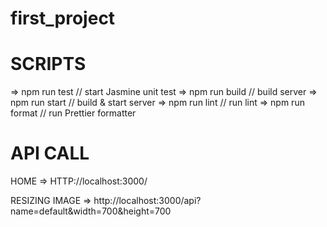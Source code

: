 # first_project

SCRIPTS 
================================
=> npm run test // start Jasmine unit test
=> npm run build // build server
=> npm run start // build & start server
=> npm run lint // run lint
=> npm run format // run Prettier formatter



API CALL 
=================================

HOME =>
 HTTP://localhost:3000/

RESIZING IMAGE =>
 http://localhost:3000/api?name=default&width=700&height=700 
